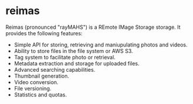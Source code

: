 # reimas
Reimas (pronounced "rayMAHS") is a REmote IMage Storage storage.  It provides the following features:

* Simple API for storing, retrieving and maniupulating photos and videos.
* Ability to store files in the file system or AWS S3.
* Tag system to facilitate photo or retrieval.
* Metadata extraction and storage for uploaded files.
* Advanced searching capabilities.
* Thumbnail generation.
* Video conversion.
* File versioning.
* Statistics and quotas.

